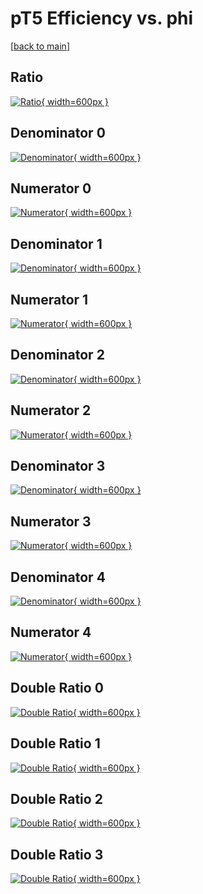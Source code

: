 # pT5 Efficiency vs. phi

[[back to main](./)]



## Ratio

[![Ratio](../mtv/var/pT5_loweta_11_0_eff_phi.png){ width=600px }](../mtv/var/pT5_loweta_11_0_eff_phi.pdf)

## Denominator 0

[![Denominator](../mtv/den/pT5_loweta_11_0_eff_phi_den0.png){ width=600px }](../mtv/den/pT5_loweta_11_0_eff_phi_den0.pdf)

## Numerator 0

[![Numerator](../mtv/num/pT5_loweta_11_0_eff_phi_num0.png){ width=600px }](../mtv/num/pT5_loweta_11_0_eff_phi_num0.pdf)

## Denominator 1

[![Denominator](../mtv/den/pT5_loweta_11_0_eff_phi_den1.png){ width=600px }](../mtv/den/pT5_loweta_11_0_eff_phi_den1.pdf)

## Numerator 1

[![Numerator](../mtv/num/pT5_loweta_11_0_eff_phi_num1.png){ width=600px }](../mtv/num/pT5_loweta_11_0_eff_phi_num1.pdf)

## Denominator 2

[![Denominator](../mtv/den/pT5_loweta_11_0_eff_phi_den2.png){ width=600px }](../mtv/den/pT5_loweta_11_0_eff_phi_den2.pdf)

## Numerator 2

[![Numerator](../mtv/num/pT5_loweta_11_0_eff_phi_num2.png){ width=600px }](../mtv/num/pT5_loweta_11_0_eff_phi_num2.pdf)

## Denominator 3

[![Denominator](../mtv/den/pT5_loweta_11_0_eff_phi_den3.png){ width=600px }](../mtv/den/pT5_loweta_11_0_eff_phi_den3.pdf)

## Numerator 3

[![Numerator](../mtv/num/pT5_loweta_11_0_eff_phi_num3.png){ width=600px }](../mtv/num/pT5_loweta_11_0_eff_phi_num3.pdf)

## Denominator 4

[![Denominator](../mtv/den/pT5_loweta_11_0_eff_phi_den4.png){ width=600px }](../mtv/den/pT5_loweta_11_0_eff_phi_den4.pdf)

## Numerator 4

[![Numerator](../mtv/num/pT5_loweta_11_0_eff_phi_num4.png){ width=600px }](../mtv/num/pT5_loweta_11_0_eff_phi_num4.pdf)

## Double Ratio 0

[![Double Ratio](../mtv/ratio/pT5_loweta_11_0_eff_phi_ratio0.png){ width=600px }](../mtv/ratio/pT5_loweta_11_0_eff_phi_ratio0.pdf)

## Double Ratio 1

[![Double Ratio](../mtv/ratio/pT5_loweta_11_0_eff_phi_ratio1.png){ width=600px }](../mtv/ratio/pT5_loweta_11_0_eff_phi_ratio1.pdf)

## Double Ratio 2

[![Double Ratio](../mtv/ratio/pT5_loweta_11_0_eff_phi_ratio2.png){ width=600px }](../mtv/ratio/pT5_loweta_11_0_eff_phi_ratio2.pdf)

## Double Ratio 3

[![Double Ratio](../mtv/ratio/pT5_loweta_11_0_eff_phi_ratio3.png){ width=600px }](../mtv/ratio/pT5_loweta_11_0_eff_phi_ratio3.pdf)


